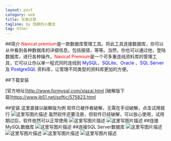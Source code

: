 ```yaml
---
layout: post
category: web
title: 文章分享
tagline: by 恬静的小魔龙
tag: Other
---
```


##简介
<font color="red">Navicat premium</font>是一款数据库管理工具。将此工具连接数据库，你可以从中看到各种数据库的详细信息。包括报错，等等。当然，你也可以通过他，登陆数据库，进行各种操作。<font color="red">Navicat Premium</font>是一个可多重连线资料库的管理工具，它可以让你以单一程式同时连线到 <font color="blue">MySQL</font>、<font color="blue">SQLite</font>、<font color="blue">Oracle </font>、<font color="blue">SQL Server</font>及 <font color="blue">PostgreSQL</font> 资料库，让管理不同类型的资料库更加的方便。

##下载安装

[官方地址]http://www.formysql.com/xiazai.html
[破解版下载]https://www.jb51.net/softjc/575823.html


##安装
这里直接以破解版为例
软件已被作者破解，无需在手动破解，点击试用就行
![这里写图片描述](https://img-blog.csdn.net/20180620143204618?watermark/2/text/aHR0cHM6Ly9ibG9nLmNzZG4ubmV0L3E3NjQ0MjQ1Njc=/font/5a6L5L2T/fontsize/400/fill/I0JBQkFCMA==/dissolve/70)
虽然软件还要注册，但软件已经破解，可以放心使用，试用期过后，软件依然可以正常使用
![这里写图片描述](https://img-blog.csdn.net/20180620143240889?watermark/2/text/aHR0cHM6Ly9ibG9nLmNzZG4ubmV0L3E3NjQ0MjQ1Njc=/font/5a6L5L2T/fontsize/400/fill/I0JBQkFCMA==/dissolve/70)
![这里写图片描述](https://img-blog.csdn.net/20180620143339301?watermark/2/text/aHR0cHM6Ly9ibG9nLmNzZG4ubmV0L3E3NjQ0MjQ1Njc=/font/5a6L5L2T/fontsize/400/fill/I0JBQkFCMA==/dissolve/70)
##连接MySQL数据库
![这里写图片描述](https://img-blog.csdn.net/20180620143705418?watermark/2/text/aHR0cHM6Ly9ibG9nLmNzZG4ubmV0L3E3NjQ0MjQ1Njc=/font/5a6L5L2T/fontsize/400/fill/I0JBQkFCMA==/dissolve/70)
##连接SQL Server数据库
![这里写图片描述](https://img-blog.csdn.net/2018062015380799?watermark/2/text/aHR0cHM6Ly9ibG9nLmNzZG4ubmV0L3E3NjQ0MjQ1Njc=/font/5a6L5L2T/fontsize/400/fill/I0JBQkFCMA==/dissolve/70)
![这里写图片描述](https://img-blog.csdn.net/20180620153815796?watermark/2/text/aHR0cHM6Ly9ibG9nLmNzZG4ubmV0L3E3NjQ0MjQ1Njc=/font/5a6L5L2T/fontsize/400/fill/I0JBQkFCMA==/dissolve/70)
![这里写图片描述](https://img-blog.csdn.net/20180620154231279?watermark/2/text/aHR0cHM6Ly9ibG9nLmNzZG4ubmV0L3E3NjQ0MjQ1Njc=/font/5a6L5L2T/fontsize/400/fill/I0JBQkFCMA==/dissolve/70)
![这里写图片描述](https://img-blog.csdn.net/20180620160026229?watermark/2/text/aHR0cHM6Ly9ibG9nLmNzZG4ubmV0L3E3NjQ0MjQ1Njc=/font/5a6L5L2T/fontsize/400/fill/I0JBQkFCMA==/dissolve/70)